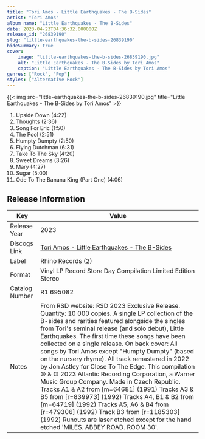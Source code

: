 ```yaml
---
title: "Tori Amos - Little Earthquakes - The B-Sides"
artist: "Tori Amos"
album_name: "Little Earthquakes - The B-Sides"
date: 2023-04-23T04:36:32.000000Z
release_id: "26839190"
slug: "little-earthquakes-the-b-sides-26839190"
hideSummary: true
cover:
    image: "little-earthquakes-the-b-sides-26839190.jpg"
    alt: "Little Earthquakes - The B-Sides by Tori Amos"
    caption: "Little Earthquakes - The B-Sides by Tori Amos"
genres: ["Rock", "Pop"]
styles: ["Alternative Rock"]
---
```


{{< img src="little-earthquakes-the-b-sides-26839190.jpg" title="Little Earthquakes - The B-Sides by Tori Amos" >}}

<!-- section break -->

1. Upside Down (4:22)
2. Thoughts (2:36)
3. Song For Eric (1:50)
4. The Pool (2:51)
5. Humpty Dumpty (2:50)
6. Flying Dutchman (6:31)
7. Take To The Sky (4:20)
8. Sweet Dreams (3:26)
9. Mary (4:27)
10. Sugar (5:00)
11. Ode To The Banana King (Part One) (4:06)

<!-- section break -->








## Release Information
|  Key           | Value                                                |
| ---------------| ---------------------------------------------------- |
| Release Year   | 2023                                   |
| Discogs Link   | [Tori Amos - Little Earthquakes - The B-Sides](https://www.discogs.com/release/26839190-Tori-Amos-Little-Earthquakes-The-B-Sides) |
| Label          | Rhino Records (2) |
| Format         | Vinyl LP Record Store Day Compilation Limited Edition Stereo |
| Catalog Number | R1 695082 |
| Notes | From RSD website: RSD 2023 Exclusive Release. Quantity: 10 000 copies. A single LP collection of the B-sides and rarities featured alongside the singles from Tori's seminal release (and solo debut), Little Earthquakes. The first time these songs have been collected on a single release.  On back cover: All songs by Tori Amos except "Humpty Dumpty" (based on the nursery rhyme).  All track remastered in 2022 by Jon Astley for Close To The Edge.  This compilation ℗ & © 2023 Atlantic Recording Corporation, a Warner Music Group Company. Made in Czech Republic.  Tracks A1 & A2 from [m=64681] (1991) Tracks A3 & B5 from [r=839973] (1992) Tracks A4, B1 & B2 from [m=64719] (1992) Tracks A5, A6 & B4 from [r=479306] (1992) Track B3 from [r=1185303] (1992)  Runouts are laser etched except for the hand etched 'MILES. ABBEY ROAD. ROOM 30'. |